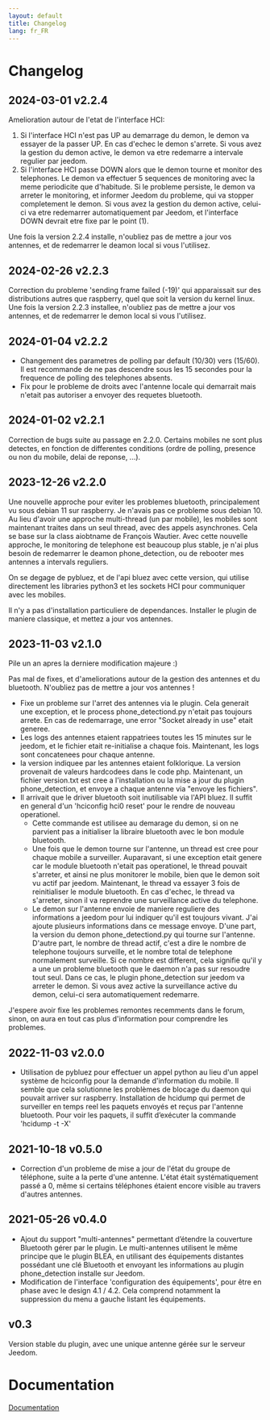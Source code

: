 ```yaml
---
layout: default
title: Changelog
lang: fr_FR
---
```


# Changelog

## 2024-03-01 v2.2.4

Amelioration autour de l'etat de l'interface HCI:

1. Si l'interface HCI n'est pas UP au demarrage du demon, le demon va essayer de la passer UP. En cas d'echec le demon s'arrete. Si vous avez la gestion du demon active, le demon va etre redemarre a intervale regulier par jeedom.
2. Si l'interface HCI passe DOWN alors que le demon tourne et monitor des telephones. Le demon va effectuer 5 sequences de monitoring avec la meme periodicite que d'habitude. Si le probleme persiste, le demon va arreter le monitoring, et informer Jeedom du probleme, qui va stopper completement le demon. Si vous avez la gestion du demon active, celui-ci va etre redemarrer automatiquement par Jeedom, et l'interface DOWN devrait etre fixe par le point (1).

Une fois la version 2.2.4 installe, n'oubliez pas de mettre a jour vos antennes, et de redemarrer le deamon local si vous l'utilisez.

## 2024-02-26 v2.2.3

Correction du probleme 'sending frame failed (-19)' qui apparaissait sur des distributions autres que raspberry, quel que soit la version du kernel linux.
Une fois la version 2.2.3 installee, n'oubliez pas de mettre a jour vos antennes, et de redemarrer le demon local si vous l'utilisez.

## 2024-01-04 v2.2.2

* Changement des parametres de polling par default (10/30) vers (15/60). Il est recommande de ne pas descendre sous les 15 secondes pour la frequence de polling des telephones absents.
* Fix pour le probleme de droits avec l'antenne locale qui demarrait mais n'etait pas autoriser a envoyer des requetes bluetooth.

## 2024-01-02 v2.2.1

Correction de bugs suite au passage en 2.2.0. Certains mobiles ne sont plus detectes, en fonction de differentes
conditions (ordre de polling, presence ou non du mobile, delai de reponse, ...).

## 2023-12-26 v2.2.0

Une nouvelle approche pour eviter les problemes bluetooth, principalement vu sous debian 11 sur raspberry. Je n'avais pas ce probleme sous debian 10.
Au lieu d'avoir une approche multi-thread (un par mobile), les mobiles sont maintenant traites dans un seul thread, avec des appels asynchrones.
Cela se base sur la class aiobtname de François Wautier. Avec cette nouvelle approche, le monitoring de telephone est beaucoup plus stable, je
n'ai plus besoin de redemarrer le deamon phone_detection, ou de rebooter mes antennes a intervals reguliers.

On se degage de pybluez, et de l'api bluez avec cette version, qui utilise directement les libraries python3 et les sockets HCI pour communiquer
avec les mobiles.

Il n'y a pas d'installation particuliere de dependances. Installer le plugin de maniere classique, et mettez a jour vos antennes.

## 2023-11-03 v2.1.0

Pile un an apres la derniere modification majeure :)

Pas mal de fixes, et d'ameliorations autour de la gestion des antennes et du bluetooth. N'oubliez pas de mettre a jour vos antennes !
  
* Fixe un probleme sur l'arret des antennes via le plugin. Cela generait une exception, et le process phone_detectiond.py n'etait pas toujours arrete. En cas de redemarrage, une error "Socket already in use" etait generee.
* Les logs des antennes etaient rappatriees toutes les 15 minutes sur le jeedom, et le fichier etait re-initialise a chaque fois. Maintenant, les logs sont concatenees pour chaque antenne.
* la version indiquee par les antennes etaient folklorique. La version provenait de valeurs hardcodees dans le code php. Maintenant, un fichier version.txt est cree a l'installation ou la mise a jour du plugin phone_detection, et envoye a chaque antenne via "envoye les fichiers".
* Il arrivait que le driver bluetooth soit inutilisable via l'API bluez. Il suffit en general d'un 'hciconfig hci0 reset' pour le rendre de nouveau operationel.
  * Cette commande est utilisee au demarage du demon, si on ne parvient pas a initialiser la libraire bluetooth avec le bon module bluetooth.
  * Une fois que le demon tourne sur l'antenne, un thread est cree pour chaque mobile a surveiller. Auparavant, si une exception etait genere car le module bluetooth n'etait pas operationel, le thread pouvait s'arreter, et ainsi ne plus monitorer le mobile, bien que le demon soit vu actif par jeedom. Maintenant, le thread va essayer 3 fois de reinitialiser le module bluetooth. En cas d'echec, le thread va s'arreter, sinon il va reprendre une surveillance active du telephone.
  * Le demon sur l'antenne envoie de maniere reguliere des informations a jeedom pour lui indiquer qu'il est toujours vivant. J'ai ajoute plusieurs informations dans ce message envoye. D'une part, la version du demon phone_detectiond.py qui tourne sur l'antenne. D'autre part, le nombre de thread actif, c'est a dire le nombre de telephone toujours surveille, et le nombre total de telephone normalement surveille. Si ce nombre est different, cela signifie qu'il y a une un probleme bluetooth que le daemon n'a pas sur resoudre tout seul. Dans ce cas, le plugin phone_detection sur jeedom va arreter le demon. Si vous avez active la surveillance active du demon, celui-ci sera automatiquement redemarre.

J'espere avoir fixe les problemes remontes recemments dans le forum, sinon, on aura en tout cas plus d'information pour comprendre les problemes.
  
## 2022-11-03 v2.0.0

* Utilisation de pybluez pour effectuer un appel python au lieu d'un appel système de hciconfig pour la demande d'information du mobile.
  Il semble que cela solutionne les problèmes de blocage du daemon qui pouvait arriver sur raspberry.
  Installation de hcidump qui permet de surveiller en temps reel les paquets envoyés et reçus par l'antenne bluetooth. Pour voir les paquets, il suffit d’exécuter la commande 'hcidump -t -X'

## 2021-10-18 v0.5.0

* Correction d'un probleme de mise a jour de l'état du groupe de téléphone, suite a la perte d'une antenne. L'état était systématiquement passé a 0, même si certains téléphones étaient encore visible au travers d'autres antennes.

## 2021-05-26 v0.4.0

* Ajout du support "multi-antennes" permettant d’étendre la couverture Bluetooth gérer par le plugin. Le multi-antennes utilisent le même principe que le plugin BLEA, en utilisant des équipements distantes possédant une clé Bluetooth et envoyant les informations au plugin phone_detection installe sur Jeedom.
* Modification de l'interface 'configuration des équipements', pour être en phase avec le design 4.1 / 4.2. Cela comprend notamment la suppression du menu a gauche listant les équipements.

## v0.3

Version stable du plugin, avec une unique antenne gérée sur le serveur Jeedom.

# Documentation

[Documentation]({{site.baseurl}}/)
